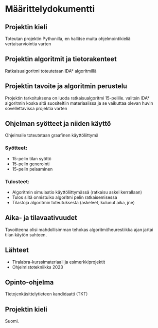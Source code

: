 # Määrittelydokumentti

## Projektin kieli
Toteutan projektin Pythonilla, en hallitse muita ohjelmointikieliä vertaisarviointia varten

## Projektin algoritmit ja tietorakenteet
Ratkaisualgoritmi toteutetaan IDA* algoritmillä

## Projektin tavoite ja algoritmin perustelu
Projektin tarkoituksena on luoda ratkaisualgoritmi 15-pelille.
valitsin IDA* algoritmin koska sitä suositeltiin materiaalissa ja se vaikuttaa olevan huvin sovellettavissa projektia varten

## Ohjelman syötteet ja niiden käyttö
Ohjelmalle toteutetaan graafinen käyttöliittymä

### Syötteet:
* 15-pelin tilan syöttö
* 15-pelin generointi
* 15-pelin pelaaminen

### Tulosteet:
* Algoritmin simulaatio käyttöliittymässä (ratkaisu askel kerrallaan)
* Tulos siitä onnistuiko algoritmi pelin ratkaisemisessa
* Tilastoja algoritmin toteutuksesta (askeleet, kulunut aika, jne)

## Aika- ja tilavaativuudet 
Tavoitteena olisi mahdollisimman tehokas algoritmi/heurestiikka ajan ja/tai tilan käytön suhteen.

## Lähteet

* Tiralabra-kurssimateriaali ja esimerkkiprojektit
* Ohjelmistotekniikka 2023

## Opinto-ohjelma
Tietojenkäsittelytieteen kandidaatti (TKT)

## Projektin kieli
Suomi.